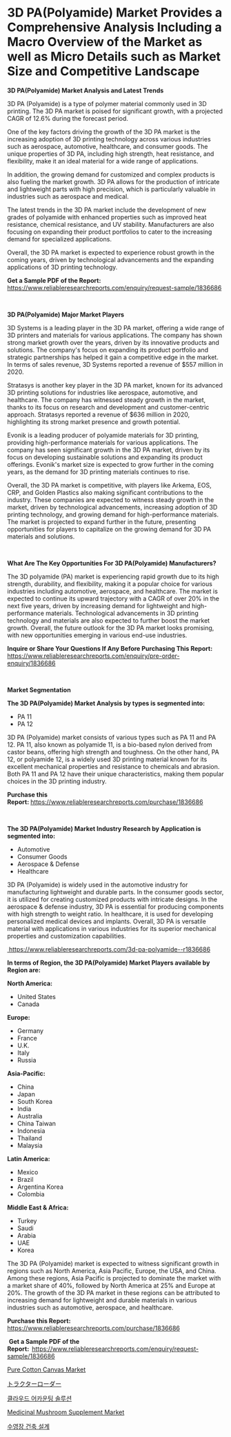 <p><h1>3D PA(Polyamide) Market Provides a Comprehensive Analysis Including a Macro Overview of the Market as well as Micro Details such as Market Size and Competitive Landscape</h1></p><p><strong>3D PA(Polyamide) Market Analysis and Latest Trends</strong></p>
<p><p>3D PA (Polyamide) is a type of polymer material commonly used in 3D printing. The 3D PA market is poised for significant growth, with a projected CAGR of 12.6% during the forecast period. </p><p>One of the key factors driving the growth of the 3D PA market is the increasing adoption of 3D printing technology across various industries such as aerospace, automotive, healthcare, and consumer goods. The unique properties of 3D PA, including high strength, heat resistance, and flexibility, make it an ideal material for a wide range of applications.</p><p>In addition, the growing demand for customized and complex products is also fueling the market growth. 3D PA allows for the production of intricate and lightweight parts with high precision, which is particularly valuable in industries such as aerospace and medical.</p><p>The latest trends in the 3D PA market include the development of new grades of polyamide with enhanced properties such as improved heat resistance, chemical resistance, and UV stability. Manufacturers are also focusing on expanding their product portfolios to cater to the increasing demand for specialized applications.</p><p>Overall, the 3D PA market is expected to experience robust growth in the coming years, driven by technological advancements and the expanding applications of 3D printing technology.</p></p>
<p><strong>Get a Sample PDF of the Report:&nbsp;</strong> <a href="https://www.reliableresearchreports.com/enquiry/request-sample/1836686">https://www.reliableresearchreports.com/enquiry/request-sample/1836686</a></p>
<p>&nbsp;</p>
<p><strong>3D PA(Polyamide) Major Market Players</strong></p>
<p><p>3D Systems is a leading player in the 3D PA market, offering a wide range of 3D printers and materials for various applications. The company has shown strong market growth over the years, driven by its innovative products and solutions. The company's focus on expanding its product portfolio and strategic partnerships has helped it gain a competitive edge in the market. In terms of sales revenue, 3D Systems reported a revenue of $557 million in 2020.</p><p>Stratasys is another key player in the 3D PA market, known for its advanced 3D printing solutions for industries like aerospace, automotive, and healthcare. The company has witnessed steady growth in the market, thanks to its focus on research and development and customer-centric approach. Stratasys reported a revenue of $636 million in 2020, highlighting its strong market presence and growth potential.</p><p>Evonik is a leading producer of polyamide materials for 3D printing, providing high-performance materials for various applications. The company has seen significant growth in the 3D PA market, driven by its focus on developing sustainable solutions and expanding its product offerings. Evonik's market size is expected to grow further in the coming years, as the demand for 3D printing materials continues to rise.</p><p>Overall, the 3D PA market is competitive, with players like Arkema, EOS, CRP, and Golden Plastics also making significant contributions to the industry. These companies are expected to witness steady growth in the market, driven by technological advancements, increasing adoption of 3D printing technology, and growing demand for high-performance materials. The market is projected to expand further in the future, presenting opportunities for players to capitalize on the growing demand for 3D PA materials and solutions.</p></p>
<p>&nbsp;</p>
<p><strong>What Are The Key Opportunities For 3D PA(Polyamide) Manufacturers?</strong></p>
<p><p>The 3D polyamide (PA) market is experiencing rapid growth due to its high strength, durability, and flexibility, making it a popular choice for various industries including automotive, aerospace, and healthcare. The market is expected to continue its upward trajectory with a CAGR of over 20% in the next five years, driven by increasing demand for lightweight and high-performance materials. Technological advancements in 3D printing technology and materials are also expected to further boost the market growth. Overall, the future outlook for the 3D PA market looks promising, with new opportunities emerging in various end-use industries.</p></p>
<p><strong>Inquire or Share Your Questions If Any Before Purchasing This Report:</strong> <a href="https://www.reliableresearchreports.com/enquiry/pre-order-enquiry/1836686">https://www.reliableresearchreports.com/enquiry/pre-order-enquiry/1836686</a></p>
<p>&nbsp;</p>
<p><strong>Market Segmentation</strong></p>
<p><strong>The 3D PA(Polyamide) Market Analysis by types is segmented into:</strong></p>
<p><ul><li>PA 11</li><li>PA 12</li></ul></p>
<p><p>3D PA (Polyamide) market consists of various types such as PA 11 and PA 12. PA 11, also known as polyamide 11, is a bio-based nylon derived from castor beans, offering high strength and toughness. On the other hand, PA 12, or polyamide 12, is a widely used 3D printing material known for its excellent mechanical properties and resistance to chemicals and abrasion. Both PA 11 and PA 12 have their unique characteristics, making them popular choices in the 3D printing industry.</p></p>
<p><strong>Purchase this Report:&nbsp;</strong><a href="https://www.reliableresearchreports.com/purchase/1836686">https://www.reliableresearchreports.com/purchase/1836686</a></p>
<p>&nbsp;</p>
<p><strong>The 3D PA(Polyamide) Market Industry Research by Application is segmented into:</strong></p>
<p><ul><li>Automotive</li><li>Consumer Goods</li><li>Aerospace & Defense</li><li>Healthcare</li></ul></p>
<p><p>3D PA (Polyamide) is widely used in the automotive industry for manufacturing lightweight and durable parts. In the consumer goods sector, it is utilized for creating customized products with intricate designs. In the aerospace & defense industry, 3D PA is essential for producing components with high strength to weight ratio. In healthcare, it is used for developing personalized medical devices and implants. Overall, 3D PA is versatile material with applications in various industries for its superior mechanical properties and customization capabilities.</p></p>
<p><a href="https://www.reliableresearchreports.com/3d-pa-polyamide--r1836686">&nbsp;https://www.reliableresearchreports.com/3d-pa-polyamide--r1836686</a></p>
<p><strong>In terms of Region, the 3D PA(Polyamide) Market Players available by Region are:</strong></p>
<p>
    <p> <strong> North America: </strong>
        <ul>
            <li>United States</li>
            <li>Canada</li>
        </ul>
        </p> 
    <p> <strong> Europe: </strong>
        <ul>
            <li>Germany</li>
            <li>France</li>
            <li>U.K.</li>
            <li>Italy</li>
            <li>Russia</li>
        </ul>
        </p> 
    <p> <strong> Asia-Pacific: </strong>
        <ul>
            <li>China</li>
            <li>Japan</li>
            <li>South Korea</li>
            <li>India</li>
            <li>Australia</li>
            <li>China Taiwan</li>
            <li>Indonesia</li>
            <li>Thailand</li>
            <li>Malaysia</li>
        </ul>
        </p> 
    <p> <strong> Latin America: </strong>
        <ul>
            <li>Mexico</li>
            <li>Brazil</li>
            <li>Argentina Korea</li>
            <li>Colombia</li>
        </ul>
        </p> 
    <p> <strong> Middle East & Africa: </strong>
        <ul>
            <li>Turkey</li>
            <li>Saudi</li>
            <li>Arabia</li>
            <li>UAE</li>
            <li>Korea</li>
        </ul>
    </p>
    </p>
<p><p>The 3D PA (Polyamide) market is expected to witness significant growth in regions such as North America, Asia Pacific, Europe, the USA, and China. Among these regions, Asia Pacific is projected to dominate the market with a market share of 40%, followed by North America at 25% and Europe at 20%. The growth of the 3D PA market in these regions can be attributed to increasing demand for lightweight and durable materials in various industries such as automotive, aerospace, and healthcare.</p></p>
<p><strong>Purchase this Report: </strong><a href="https://www.reliableresearchreports.com/purchase/1836686">https://www.reliableresearchreports.com/purchase/1836686</a></p>
<p>&nbsp;<strong>Get a Sample PDF of the Report:&nbsp;&nbsp;</strong><a href="https://www.reliableresearchreports.com/enquiry/request-sample/1836686">https://www.reliableresearchreports.com/enquiry/request-sample/1836686</a></p>
<p><strong></strong></p>
<p><p><a href="https://www.linkedin.com/pulse/pure-cotton-canvas-market-size-amp-share-analysis--ygccc?trackingId=NQCMRcFqDwDLcUPa6hyj5g%3D%3D">Pure Cotton Canvas Market</a></p><p><a href="https://medium.com/@jacobkelly525/%E3%83%88%E3%83%A9%E3%82%AF%E3%82%BF%E3%83%BC%E3%83%AD%E3%83%BC%E3%83%80%E3%83%BC%E3%83%9E%E3%83%BC%E3%82%B1%E3%83%83%E3%83%88%E3%81%AE%E5%8B%95%E5%90%91%E3%81%A8%E5%B8%82%E5%A0%B4%E5%88%86%E6%9E%90%E3%81%AF-2024%E5%B9%B4%E3%81%8B%E3%82%892031%E5%B9%B4%E3%81%BE%E3%81%A7%E3%81%AE%E6%9C%9F%E9%96%93%E3%81%AB%E4%BA%88%E6%B8%AC%E3%81%95%E3%82%8C%E3%81%A6%E3%81%84%E3%81%BE%E3%81%99-492fe1d5ce85">トラクターローダー</a></p><p><a href="https://medium.com/@szfsyahrul/%ED%81%B4%EB%9D%BC%EC%9A%B0%EB%93%9C-%ED%9A%8C%EA%B3%84-%EC%86%94%EB%A3%A8%EC%85%98-%EC%8B%9C%EC%9E%A5-%EA%B2%BD%EC%9F%81-%EB%B6%84%EC%84%9D-%EC%8B%9C%EC%9E%A5-%EB%8F%99%ED%96%A5-%EB%B0%8F-2031%EB%85%84%EA%B9%8C%EC%A7%80%EC%9D%98-%EC%98%88%EC%B8%A1-554af1c94532">클라우드 어카운팅 솔루션</a></p><p><a href="https://github.com/sahltyb2/Market-Research-Report-List-1/blob/main/medicinal-mushroom-supplement-market.md">Medicinal Mushroom Supplement Market</a></p><p><a href="https://medium.com/@darkslegends0_32947/%EC%88%98%EC%98%81%EC%9E%A5-%EA%B1%B4%EC%84%A4-%EB%94%94%EC%9E%90%EC%9D%B8-%EC%8B%9C%EC%9E%A5-%EB%B6%84%EC%84%9D-2024%EB%85%84%EB%B6%80%ED%84%B0-2031%EB%85%84%EA%B9%8C%EC%A7%80%EC%9D%98-%EA%B8%80%EB%A1%9C%EB%B2%8C-%EC%82%B0%EC%97%85-%EC%A0%84%EB%A7%9D-%EB%B0%8F-%EC%98%88%EC%B8%A1-044dac9fcf89">수영장 건축 설계</a></p></p>